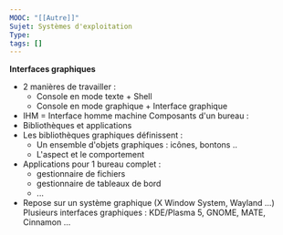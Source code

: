 ```yaml
---
MOOC: "[[Autre]]"
Sujet: Systèmes d'exploitation
Type: 
tags: []
---
```

**Interfaces graphiques**
- 2 manières de travailler :
	- Console en mode texte + Shell
	- Console en mode graphique + Interface graphique
- IHM = Interface homme machine
Composants d'un bureau :
- Bibliothèques et applications
- Les bibliothèques graphiques définissent :
	- Un ensemble d'objets graphiques : icônes, bontons ..
	- L'aspect et le comportement
- Applications pour 1 bureau complet :
	- gestionnaire de fichiers
	- gestionnaire de tableaux de bord
	- ...
- Repose sur un système graphique (X Window System, Wayland ...)
Plusieurs interfaces graphiques : KDE/Plasma 5, GNOME, MATE, Cinnamon ...